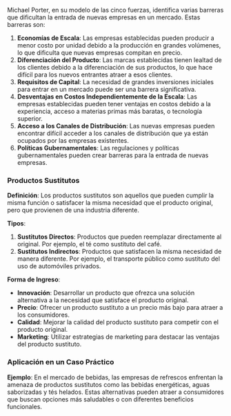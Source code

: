 Michael Porter, en su modelo de las cinco fuerzas, identifica varias barreras que dificultan la entrada de nuevas empresas en un mercado. Estas barreras son:

1. **Economías de Escala**: Las empresas establecidas pueden producir a menor costo por unidad debido a la producción en grandes volúmenes, lo que dificulta que nuevas empresas compitan en precio.    
2. **Diferenciación del Producto**: Las marcas establecidas tienen lealtad de los clientes debido a la diferenciación de sus productos, lo que hace difícil para los nuevos entrantes atraer a esos clientes.
3. **Requisitos de Capital**: La necesidad de grandes inversiones iniciales para entrar en un mercado puede ser una barrera significativa.
4. **Desventajas en Costos Independientemente de la Escala**: Las empresas establecidas pueden tener ventajas en costos debido a la experiencia, acceso a materias primas más baratas, o tecnología superior.
5. **Acceso a los Canales de Distribución**: Las nuevas empresas pueden encontrar difícil acceder a los canales de distribución que ya están ocupados por las empresas existentes.
6. **Políticas Gubernamentales**: Las regulaciones y políticas gubernamentales pueden crear barreras para la entrada de nuevas empresas.
### Productos Sustitutos
**Definición**: Los productos sustitutos son aquellos que pueden cumplir la misma función o satisfacer la misma necesidad que el producto original, pero que provienen de una industria diferente.

**Tipos**:
1. **Sustitutos Directos**: Productos que pueden reemplazar directamente al original. Por ejemplo, el té como sustituto del café.
2. **Sustitutos Indirectos**: Productos que satisfacen la misma necesidad de manera diferente. Por ejemplo, el transporte público como sustituto del uso de automóviles privados.

**Forma de Ingreso**:
- **Innovación**: Desarrollar un producto que ofrezca una solución alternativa a la necesidad que satisface el producto original.
- **Precio**: Ofrecer un producto sustituto a un precio más bajo para atraer a los consumidores.
- **Calidad**: Mejorar la calidad del producto sustituto para competir con el producto original.
- **Marketing**: Utilizar estrategias de marketing para destacar las ventajas del producto sustituto.
### Aplicación en un Caso Práctico
**Ejemplo**: En el mercado de bebidas, las empresas de refrescos enfrentan la amenaza de productos sustitutos como las bebidas energéticas, aguas saborizadas y tés helados. Estas alternativas pueden atraer a consumidores que buscan opciones más saludables o con diferentes beneficios funcionales.